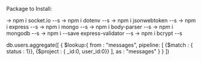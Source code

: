 Package to Install:

-> npm i socket.io --s
-> npm i dotenv --s
-> npm i jsonwebtoken --s
-> npm i express --s
-> npm i mongo --s
-> npm i body-parser --s
-> npm i mongodb --s
-> npm i --save express-validator --s
-> npm i bcrypt --s


db.users.aggregate([
    {
        $lookup:{
            from : "messages",
            pipeline: [
                {$match : { status : 1}}, 
                {$project : { _id:0, user_id:0}}
            ],
            as : "messages"
        }
    }
])